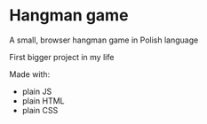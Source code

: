 # Hangman game
A small, browser hangman game in Polish language

First bigger project in my life

Made with:
- plain JS
- plain HTML
- plain CSS
